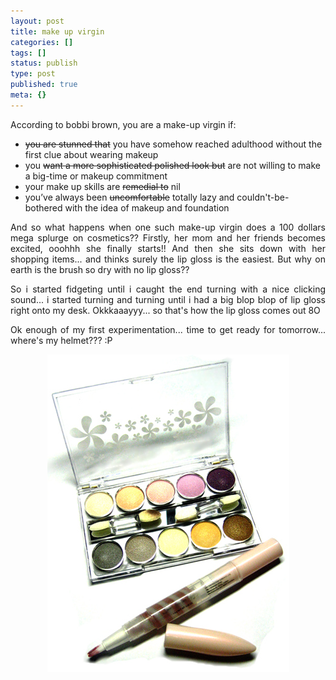 ```yaml
---
layout: post
title: make up virgin
categories: []
tags: []
status: publish
type: post
published: true
meta: {}
---
```

According to bobbi brown, you are a make-up virgin if:
<ul>
	<li><strike>you are stunned that</strike> you have somehow reached adulthood without the first clue about wearing makeup</li>
	<li>you <strike>want a more sophisticated polished look but</strike> are not willing to make a big-time or makeup commitment</li>
	<li>your make up skills are <strike>remedial to</strike> nil</li>
	<li>you’ve always been <strike>uncomfortable</strike> totally lazy and couldn't-be-bothered with the idea of makeup and foundation</li>
</ul>
<p align="justify">And so what happens when one such make-up virgin does a 100 dollars mega splurge on cosmetics?? Firstly, her mom and her friends becomes excited, ooohhh she finally starts!! And then she sits down with her shopping items... and thinks surely the lip gloss is the easiest. But why on earth is the brush so dry with no lip gloss??</p>
<p align="justify">So i started fidgeting until i caught the end turning with a nice clicking sound... i started turning and turning until i had a big blop blop of lip gloss right onto my desk. Okkkaaayyy... so that's how the lip gloss comes out 8O</p>
<p align="justify">Ok enough of my first experimentation... time to get ready for tomorrow... where's my helmet??? :P</p>
<p align="center"><img width="387" src="/img/make_up_48750239874052834.jpg" height="508" style="width: 387px; height: 508px" /></p>

